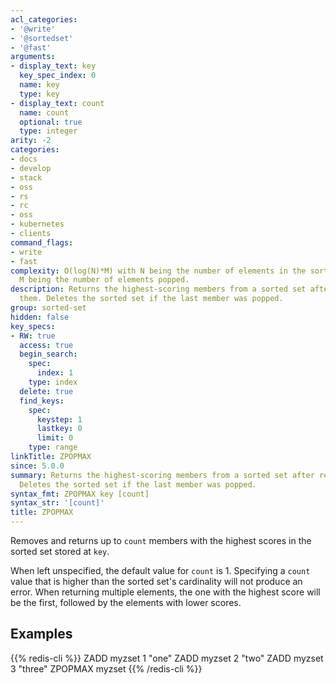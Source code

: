 ```yaml
---
acl_categories:
- '@write'
- '@sortedset'
- '@fast'
arguments:
- display_text: key
  key_spec_index: 0
  name: key
  type: key
- display_text: count
  name: count
  optional: true
  type: integer
arity: -2
categories:
- docs
- develop
- stack
- oss
- rs
- rc
- oss
- kubernetes
- clients
command_flags:
- write
- fast
complexity: O(log(N)*M) with N being the number of elements in the sorted set, and
  M being the number of elements popped.
description: Returns the highest-scoring members from a sorted set after removing
  them. Deletes the sorted set if the last member was popped.
group: sorted-set
hidden: false
key_specs:
- RW: true
  access: true
  begin_search:
    spec:
      index: 1
    type: index
  delete: true
  find_keys:
    spec:
      keystep: 1
      lastkey: 0
      limit: 0
    type: range
linkTitle: ZPOPMAX
since: 5.0.0
summary: Returns the highest-scoring members from a sorted set after removing them.
  Deletes the sorted set if the last member was popped.
syntax_fmt: ZPOPMAX key [count]
syntax_str: '[count]'
title: ZPOPMAX
---
```

Removes and returns up to `count` members with the highest scores in the sorted
set stored at `key`.

When left unspecified, the default value for `count` is 1. Specifying a `count`
value that is higher than the sorted set's cardinality will not produce an
error. When returning multiple elements, the one with the highest score will
be the first, followed by the elements with lower scores.

## Examples

{{% redis-cli %}}
ZADD myzset 1 "one"
ZADD myzset 2 "two"
ZADD myzset 3 "three"
ZPOPMAX myzset
{{% /redis-cli %}}

